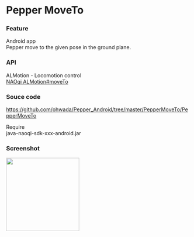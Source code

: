Pepper MoveTo
===============

### Feature
Android app <br/>
Pepper move to the given pose in the ground plane. <br/>

### API
ALMotion - Locomotion control<br/>
[NAOqi ALMotion#moveTo](http://doc.aldebaran.com/2-1/naoqi/motion/control-walk-api.html#ALMotionProxy::moveTo__floatCR.floatCR.floatCR) <br/>

### Souce code
https://github.com/ohwada/Pepper_Android/tree/master/PepperMoveTo/PepperMoveTo <br/>

Require <br/>
java-naoqi-sdk-xxx-android.jar <br/>

### Screenshot
<img src="https://raw.githubusercontent.com/ohwada/Pepper_Android/master/PepperMoveTo/docs/screen.png" width="200" /> <br/>
